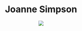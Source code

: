 <h1 align="center">Joanne Simpson</h1>
<!-- <h3 align="center">Hi :)</h3> -->

<p align="center">
<img src="https://i.pinimg.com/originals/aa/dc/bb/aadcbbc32d86849f9dde362bb0d1f7f8.gif"/>
</p>
<!--
**jgsimpson15/jgsimpson15** is a ✨ _special_ ✨ repository because its `README.md` (this file) appears on your GitHub profile.

Here are some ideas to get you started:

- 🔭 I’m currently working on ...
- 🌱 I’m currently learning ...
- 👯 I’m looking to collaborate on ...
- 🤔 I’m looking for help with ...
- 💬 Ask me about ...
- 📫 How to reach me: ...
- 😄 Pronouns: ...
- ⚡ Fun fact: ...
-->
